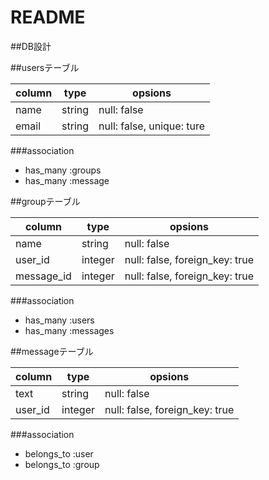 # README

##DB設計

##usersテーブル

|column|type|opsions|
|------|----|-------|
|name|string|null: false|
|email|string|null: false, unique: ture|

###association

- has_many :groups
- has_many :message



##groupテーブル

|column|type|opsions|
|------|----|-------|
|name|string|null: false|
|user_id|integer|null: false, foreign_key: true|
|message_id|integer|null: false, foreign_key: true|

###association

- has_many :users
- has_many :messages



##messageテーブル

|column|type|opsions|
|------|----|-------|
|text|string|null: false|
|user_id|integer|null: false, foreign_key: true|

###association

- belongs_to :user
- belongs_to :group

